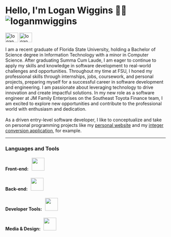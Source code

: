 <h1>
  Hello, I'm Logan Wiggins 👨‍💻
  &nbsp;
  <img src="https://komarev.com/ghpvc/?username=loganmwiggins&label=Profile%20views&color=0e75b6&style=flat" alt="loganmwiggins"/>
</h1>

<!-- Contact Info -->
<p align="left">
<a href="https://linkedin.com/in/loganwiggins" target="blank"><img align="center" src="https://raw.githubusercontent.com/rahuldkjain/github-profile-readme-generator/master/src/images/icons/Social/linked-in-alt.svg" alt="loganwiggins" height="30" width="40" /></a>
<a href="https://www.youtube.com/@LoganWiggins1" target="blank"><img align="center" src="https://raw.githubusercontent.com/rahuldkjain/github-profile-readme-generator/master/src/images/icons/Social/youtube.svg" alt="loganwiggins1" height="30" width="40" /></a>
</p>

<p>
I am a recent graduate of Florida State University, holding a Bachelor of Science degree in Information Technology with a minor in Computer Science. After graduating Summa Cum Laude, I am eager to continue to apply my skills and knowledge in software development to real-world challenges and opportunities. Throughout my time at FSU, I honed my professional skills through internships, jobs, coursework, and personal projects, preparing myself for a successful career in software development and engineering. I am passionate about leveraging technology to drive innovation and create impactful solutions. In my new role as a software engineer at JM Family Enterprises on the Southeast Toyota Finance team, I am excited to explore new opportunities and contribute to the professional world with enthusiasm and dedication.
<br>
<br>
As a driven entry-level software developer, I like to conceptualize and take on personal programming projects like my <a href="https://www.loganwiggins.com">personal website</a> and my <a href="https://www.wigginsnet.com/int-convert">integer conversion application</a>, for example.
</p>

<hr>
<!-- Languages and Tools -->
<h3 align="left">Languages and Tools</h3>
<h4 align="left">
  Front-end: &nbsp;
  <img src="https://skillicons.dev/icons?i=angular,html,css,js,ts" height="40">
</h4>
<h4 align="left">
  Back-end: &nbsp;
  <img src="https://skillicons.dev/icons?i=cs,dotnet,cpp,mysql,nodejs,npm,php" height="40">
</h4>
<h4 align="left">
  Developer Tools: &nbsp;
  <img src="https://skillicons.dev/icons?i=git,github,bitbucket,visualstudio,vscode,eclipse,powershell" height="40">
</h4>
<h4 align="left">
  Media & Design: &nbsp;
  <img src="https://skillicons.dev/icons?i=figma,ps,ae,ai,au,notion" height="40">
</h4>
